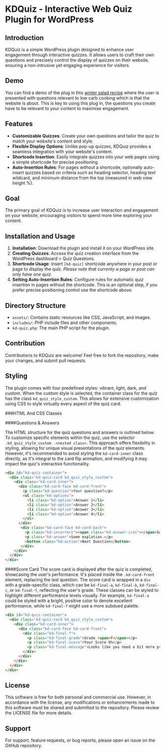 # KDQuiz - Interactive Web Quiz Plugin for WordPress

## Introduction
KDQuiz is a simple WordPress plugin designed to enhance user engagement through interactive quizzes. It allows users to craft their own questions and precisely control the display of quizzes on their website, ensuring a non-intrusive yet engaging experience for visitors.

## Demo

You can find a demo of the plug in this [winter salad recipe](https://ketodiet.com/winter-salad-with-roast-pumpkin-feta-and-cranberries/#kd-quiz-container) where the user is presented with questions relevant to low carb cooking which is that the website is about. This is key to using this plug in, the questions you create have to be relevant to your content to maximise engagement.

## Features
- **Customizable Quizzes**: Create your own questions and tailor the quiz to match your website's content and style.
- **Flexible Display Options**: Unlike pop-up quizzes, KDQuiz provides a seamless integration with your website's content. 
- **Shortcode Insertion**: Easily integrate quizzes into your web pages using a simple shortcode for precise positioning.
- **Auto-Insertion Rules**: For pages without a shortcode, optionally auto-insert quizzes based on criteria such as heading selector, heading text wildcard, and minimum distance from the top (measured in web view height %).

## Goal
The primary goal of KDQuiz is to increase user interaction and engagement on your website, encouraging visitors to spend more time exploring your content.

## Installation and Usage
1. **Installation**: Download the plugin and install it on your WordPress site.
2. **Creating Quizzes**: Access the quiz creation interface from the WordPress dashboard > Quiz Questions.
3. **Shortcode Usage**: Insert `[kd-quiz]` shortcode anywhere in your post or page to display the quiz. *Please note that currenty a page or post can only have one quiz*.
4. **Setting Auto-Insertion Rules**: Configure rules for automatic quiz insertion in pages without the shortcode. This is an optional step, if you prefer precise positioning control use the shortcode above.

## Directory Structure
- `assets/`: Contains static resources like CSS, JavaScript, and images.
- `includes/`: PHP include files and other components.
- `kd-quiz.php`: The main PHP script for the plugin.

## Contribution
Contributions to KDQuiz are welcome! Feel free to fork the repository, make your changes, and submit pull requests.

## Styling
The plugin comes with four predefined styles: vibrant, light, dark, and custom. When the custom style is selected, the container class for the quiz has the class `kd_quiz_style_custom`. This allows for extensive customization using CSS to style virtually every aspect of the quiz card.


###HTML And CSS Classes 

####Questions & Answers

The HTML structure for the quiz questions and answers is outlined below. To customize specific elements within the quiz, use the selector `.kd_quiz_style_custom .<nested class>`. This approach offers flexibility in styling, allowing for unique visual presentations of the quiz elements. However, it's recommended to avoid styling the `kd-card-inner` class directly, as it's integral to the card flip animation, and modifying it may impact the quiz's interactive functionality.

```html
<div id="kd-quiz-container">
  <div class="kd-quiz-card kd_quiz_style_custom">
    <div class="kd-card-inner">
      <div class="kd-card-face kd-card-front">
        <p class="kd-question">Your question?</p>
        <ul class="kd-options">
          <li class="kd-option">Answer 1</li>
          <li class="kd-option">Answer 2</li>
          <li class="kd-option">Answer 3</li>
          <li class="kd-option">Answer 4</li>
        </ul>
      </div>
	   <div class="kd-card-face kd-card-back">
	     <p class="kd-incorrect"><span class="kd-answer-icon"></span>Sorry, wrong answer.</p>
	     <p class="kd-answer">Some explation.</p>
	     <button class="kd-action">Next Question</button>
	   </div>
    </div>
  </div>
</div>
```
####Score Card
The score card is displayed after the quiz is completed, showcasing the user's performance. It's placed inside the `.kd-card-front` element, replacing the last question. The score card is wrapped in a `div` with a grade-specific class, which can be `kd-final-a`, `kd-final-b`, `kd-final-c`, or `kd-final-f`, reflecting the user's grade. These classes can be styled to highlight different performance levels visually. For example, `kd-final-a` could be styled with a bright, positive color to denote excellent performance, while `kd-final-f` might use a more subdued palette.

```html
<div id="kd-quiz-container">
  <div class="kd-quiz-card kd_quiz_style_custom">
    <div class="kd-card-inner">
      <div class="kd-card-face kd-card-front">
        <div class="kd-final-f">
          <p class="kd-final-grade">Grade <span>F</span></p>
          <p class="kd-final-score">Your Score 0%</p>
          <p class="kd-final-message">Looks like you need a bit more practice. Don't give up!</p>
        </div>
      </div>
    </div>
  </div>
</div>
```

## License
This software is free for both personal and commercial use. However, in accordance with the license, any modifications or enhancements made to this software must be shared and submitted to the repository. Please review the LICENSE file for more details.

## Support
For support, feature requests, or bug reports, please open an issue on the GitHub repository.
